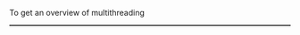 To get an overview of multithreading
<hr style="height:1px;border:none;border-top:1px solid #555555;" />
